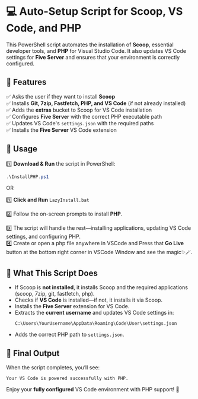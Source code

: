 
# 💻 Auto-Setup Script for Scoop, VS Code, and PHP  

This PowerShell script automates the installation of **Scoop**, essential developer tools, and **PHP** for Visual Studio Code. It also updates VS Code settings for **Five Server** and ensures that your environment is correctly configured.

## 📌 Features  
✅ Asks the user if they want to install **Scoop**  
✅ Installs **Git, 7zip, Fastfetch, PHP, and VS Code** (if not already installed)  
✅ Adds the **extras** bucket to Scoop for VS Code installation  
✅ Configures **Five Server** with the correct PHP executable path  
✅ Updates VS Code's `settings.json` with the required paths  
✅ Installs the **Five Server** VS Code extension  

## 🚀 Usage  

1️⃣ **Download & Run** the script in PowerShell:
```powershell
.\InstallPHP.ps1
```
OR

1️⃣ **Click and Run** `LazyInstall.bat`

2️⃣ Follow the on-screen prompts to install **PHP**.  

3️⃣ The script will handle the rest—installing applications, updating VS Code settings, and configuring PHP.  
4️⃣ Create or open a php file anywhere in VSCode and Press that **Go Live** button at the bottom right corner in VSCode Window and see the magic✨🪄.

## 🔧 What This Script Does  

- If Scoop is **not installed**, it installs Scoop and the required applications (scoop, 7zip, git, fastfetch, php).
- Checks if **VS Code** is installed—if not, it installs it via Scoop.  
- Installs the **Five Server** extension for VS Code.  
- Extracts the **current username** and updates VS Code settings in:  
  ```
  C:\Users\YourUsername\AppData\Roaming\Code\User\settings.json
  ```
- Adds the correct PHP path to `settings.json`.  


## 🎉 Final Output  
When the script completes, you’ll see:  
```
Your VS Code is powered successfully with PHP.
```

Enjoy your **fully configured** VS Code environment with PHP support! 🚀  